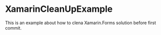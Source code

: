 # XamarinCleanUpExample
This is an example about how to clena Xamarin.Forms solution before first commit.

